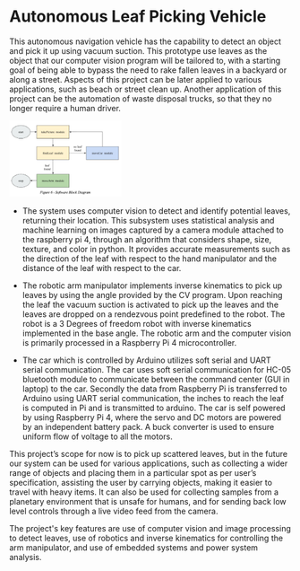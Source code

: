 # Autonomous Leaf Picking Vehicle

This autonomous navigation vehicle has the capability to detect an object and pick it up using vacuum suction. This prototype use leaves as the object that our computer vision program will be tailored to, with a starting goal of being able to bypass the need to rake fallen leaves in a backyard or along a street. Aspects of this project can be later applied to various applications, such as beach or street clean up. Another application of this project can be the automation of waste disposal trucks, so that they no longer require a human driver.

<img src="/swbd.png" width="200">

- The system uses computer vision to detect and identify potential leaves, returning their location. This subsystem uses statistical analysis and machine learning on images captured by a camera module attached to the raspberry pi 4, through an algorithm that considers shape, size, texture, and color in python. It provides accurate measurements such as the direction of the leaf with respect to the hand manipulator and the distance of the leaf with respect to the car.
  
- The robotic arm manipulator implements inverse kinematics to pick up leaves by using the angle provided by the CV program. Upon reaching the leaf the vacuum suction is activated to pick up the leaves and the leaves are dropped on a rendezvous point predefined to the robot. The robot is a 3 Degrees of freedom robot with inverse kinematics implemented in the base angle. The robotic arm and the computer vision is primarily processed in a Raspberry Pi 4 microcontroller.
  
- The car which is controlled by Arduino utilizes soft serial and UART serial communication. The car uses soft serial communication for HC-05 bluetooth module to communicate between the command center (GUI in laptop) to the car. Secondly the data from Raspberry Pi is transferred to Arduino using UART serial communication, the inches to reach the leaf is computed in Pi and is transmitted to arduino. The car is self powered by using Raspberry Pi 4, where the servo and DC motors are powered by an independent battery pack. A buck converter is used to ensure uniform flow of voltage to all the motors.
  
This project’s scope for now is to pick up scattered leaves, but in the future our system can be used for various applications, such as collecting a wider range of objects and placing them in a particular spot as per user’s specification, assisting the user by carrying objects, making it easier to travel with heavy items. It can also be used for collecting samples from a planetary environment that is unsafe for humans, and for sending back low level controls through a live video feed from the camera.
  
The project's key features are use of computer vision and image processing to detect leaves, use of robotics and inverse kinematics for controlling the arm manipulator, and use of embedded systems and power system analysis.
